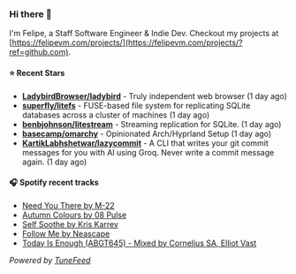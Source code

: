 ### Hi there 👋

I'm Felipe, a Staff Software Engineer & Indie Dev. Checkout my projects at [https://felipevm.com/projects/](https://felipevm.com/projects/?ref=github.com).

#### ⭐ Recent Stars
- **[LadybirdBrowser/ladybird](https://github.com/LadybirdBrowser/ladybird)** - Truly independent web browser (1 day ago)
- **[superfly/litefs](https://github.com/superfly/litefs)** - FUSE-based file system for replicating SQLite databases across a cluster of machines (1 day ago)
- **[benbjohnson/litestream](https://github.com/benbjohnson/litestream)** - Streaming replication for SQLite. (1 day ago)
- **[basecamp/omarchy](https://github.com/basecamp/omarchy)** - Opinionated Arch/Hyprland Setup (1 day ago)
- **[KartikLabhshetwar/lazycommit](https://github.com/KartikLabhshetwar/lazycommit)** - A CLI that writes your git commit messages for you with AI using Groq. Never write a commit message again. (1 day ago)

#### 🎧 Spotify recent tracks
- [Need You There by M-22](https://open.spotify.com/track/6CMF35Wo3xRxGTLDMjvxlY)
- [Autumn Colours by 08 Pulse](https://open.spotify.com/track/1T87iE0IwTuGiesEpAPLSw)
- [Self Soothe by Kris Karrey](https://open.spotify.com/track/4Cjw3QAstdWCu5qlTwKZpG)
- [Follow Me by Neascape](https://open.spotify.com/track/7jC7WUEvLlBzr4ONF25eft)
- [Today Is Enough (ABGT645) - Mixed by Cornelius SA, Elliot Vast](https://open.spotify.com/track/4u9OhSxpQefQiUx67ifIP6)

_Powered by [TuneFeed](https://tunefeed.app?ref=github.com)_
